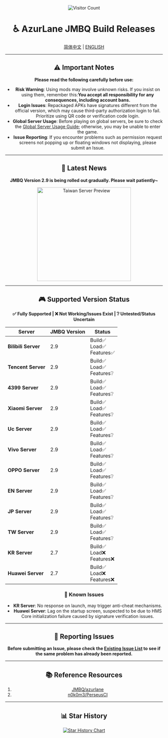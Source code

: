 <div align="center">
    <img src="https://count.getloli.com/@azurlanejmbq?name=azurlanejmbq&theme=moebooru&padding=7&offset=0&align=top&scale=1&pixelated=1&darkmode=auto" alt="Visitor Count" />

# ♿ AzurLane JMBQ Build Releases

[简体中文](README.md) | [ENGLISH](README_en.md)

---

## ⚠️ Important Notes

**Please read the following carefully before use:**

- **Risk Warning**: Using mods may involve unknown risks. If you insist on using them, remember this:**You accept all responsibility for any consequences, including account bans.**
- **Login Issues**: Repackaged APKs have signatures different from the official version, which may cause third-party authorization login to fail. Prioritize using QR code or verification code login.
- **Global Server Usage**: Before playing on global servers, be sure to check the [Global Server Usage Guide](Global.md); otherwise, you may be unable to enter the game.
- **Issue Reporting**: If you encounter problems such as permission request screens not popping up or floating windows not displaying, please submit an Issue.

---

## 🎉 Latest News

**JMBQ Version 2.9 is being rolled out gradually. Please wait patiently~**

<img height="300" alt="Taiwan Server Preview" src="https://github.com/user-attachments/assets/f0d8171b-7c7d-4d1b-9f71-cbc8a8f5b04b" />

---

## 🎮 Supported Version Status

**✅ Fully Supported | ❌ Not Working/Issues Exist | ❔ Untested/Status Uncertain**

| Server               | JMBQ Version | Status                          |
|----------------------|--------------|---------------------------------|
| **Bilibili Server**  | 2.9          | Build✅ <br>Load✅ <br>Features✅ |
| **Tencent Server** | 2.9       | Build✅ <br>Load✅ <br>Features❔ |
| **4399 Server**      | 2.9          | Build✅ <br>Load✅ <br>Features❔ |
| **Xiaomi Server**    | 2.9          | Build✅ <br>Load✅ <br>Features❔ |
| **Uc Server**     | 2.9          | Build✅ <br>Load✅ <br>Features❔ |
| **Vivo Server**      | 2.9          | Build✅ <br>Load✅ <br>Features❔ |
| **OPPO Server**      | 2.9          | Build✅ <br>Load✅ <br>Features❔ |
| **EN Server**        | 2.9          | Build✅ <br>Load✅ <br>Features❔ |
| **JP Server**        | 2.9          | Build✅ <br>Load✅ <br>Features❔ |
| **TW Server**        | 2.9          | Build✅ <br>Load✅ <br>Features❔ |
| **KR Server**        | 2.7          | Build✅ <br>Load❌ <br>Features❌ |
| **Huawei Server**    | 2.7          | Build✅ <br>Load❌ <br>Features❌ |

### 🚧 Known Issues

- **KR Server**: No response on launch, may trigger anti-cheat mechanisms.
- **Huawei Server**: Lag on the startup screen, suspected to be due to HMS Core initialization failure caused by signature verification issues.

---

## 🐛 Reporting Issues

**Before submitting an Issue, please check the [Existing Issue List](https://github.com/JMBQ/azurlane/issues) to see if the same problem has already been reported.**

---

## 📚 Reference Resources

1. [JMBQ/azurlane](https://github.com/JMBQ/azurlane)  
2. [n0k0m3/PerseusCI](https://github.com/n0k0m3/PerseusCI)

---

## 📊 Star History

[![Star History Chart](https://starchart.cc/XiYueHura/Azurlane-Build.svg?variant=adaptive)](https://starchart.cc/XiYueHura/Azurlane-Build)

</div>